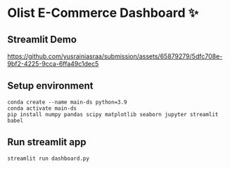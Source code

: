 # Olist E-Commerce Dashboard ✨

## Streamlit Demo

https://github.com/yusrainiasraa/submission/assets/65879279/5dfc708e-9bf2-4225-9cca-6ffa49c1dec5

## Setup environment
```
conda create --name main-ds python=3.9
conda activate main-ds
pip install numpy pandas scipy matplotlib seaborn jupyter streamlit babel
```

## Run streamlit app
```
streamlit run dashboard.py
```
